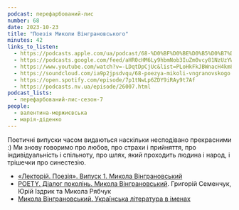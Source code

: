 ```yaml
---
podcast: перефарбований-лис
number: 68
date: 2023-10-23
title: "Поезія Миколи Вінграновського"
minutes: 42
links_to_listen:
  - https://podcasts.apple.com/ua/podcast/68-%D0%BF%D0%BE%D0%B5%D0%B7%D1%96%D1%8F-%D0%BC%D0%B8%D0%BA%D0%BE%D0%BB%D0%B8-%D0%B2%D1%96%D0%BD%D0%B3%D1%80%D0%B0%D0%BD%D0%BE%D0%B2%D1%81%D1%8C%D0%BA%D0%BE%D0%B3%D0%BE/id1563575488?i=1000632244663
  - https://podcasts.google.com/feed/aHR0cHM6Ly9hbmNob3IuZm0vcy81NzUzYWEwMC9wb2RjYXN0L3Jzcw/episode/NzI1NTNhOTAtNDMyMy00ZDU4LWJjOWItYWVkZmZlYjE5ZGUz?sa=X&ved=0CAUQkfYCahcKEwiYhqz_k5aDAxUAAAAAHQAAAAAQAQ
  - https://www.youtube.com/watch?v=-LDqtDpCjUc&list=PLoHkFkJBWnacH4km8nqKVKx30Rv2x3cFh&index=9&pp=iAQB
  - https://soundcloud.com/ia9p2jpsdvqu/68-poezya-mikoli-vngranovskogo
  - https://open.spotify.com/episode/7p1tNwLp6ZDY9iRAy9t7Af
  - https://podcasts.nv.ua/episode/26007.html
podcast_lists:
  - перефарбований-лис-сезон-7
people:
  - валентина-мержиєвська
  - марія-діденко
---
```


Поетичні випуски часом видаються наскільки несподівано прекрасними :) Ми знову
говоримо про любов, про страхи і прийняття, про індивідуальність і спільноту,
про шлях, який проходить людина і народ, і трішечки про синестезію.

- [«Лекторій. Поезія». Випуск 1. Микола Вінграновський][1]
- [POETY. Діалог поколінь. Микола Вінграновський][2]. Григорій Семенчук, Юрій Іздрик та Микола Рябчук
- [Микола Вінграновський. Українська література в іменах][3]

[1]: https://youtu.be/zSmqgVh3_H8?si=SYp3iKg6_YfUCsGR
[2]: https://youtu.be/4JCAVdmfxiM?si=u7Pxv0iNl9lHtlAw
[3]: https://youtu.be/lbkclfAG3Rw?si=mdE4Nx2_2f0tBPZi
